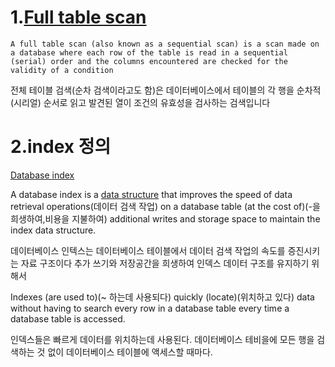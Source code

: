 

# 1.[Full table scan](https://en.wikipedia.org/wiki/Full_table_scan)

```
A full table scan (also known as a sequential scan) is a scan made on a database where each row of the table is read in a sequential (serial) order and the columns encountered are checked for the validity of a condition
```

전체 테이블 검색(순차 검색이라고도 함)은 데이터베이스에서 테이블의 각 행을 순차적(시리얼) 순서로 읽고 발견된 열이 조건의 유효성을 검사하는 검색입니다

# 2.index 정의

[Database index](https://en.wikipedia.org/wiki/Database_index)

A database index is a [data structure](https://en.wikipedia.org/wiki/Data_structure) that improves the speed of data retrieval operations(데이터 검색 작업) on a database table (at the cost of)(-을 희생하여,비용을 지불하여) additional writes and storage space to maintain the index data structure.

데이터베이스 인텍스는
데이터베이스 테이블에서
데이터 검색 작업의 속도를 증진시키는 자료 구조이다
추가 쓰기와 저장공간을 희생하여
인덱스 데이터 구조를 유지하기 위해서

Indexes (are used to)(~ 하는데 사용되다) quickly (locate)(위치하고 있다) data without having to search every row in a database table every time a database table is accessed.

인덱스들은 빠르게 데이터를 위치하는데 사용된다.
데이터베이스 테비을에 모든 행을 검색하는 것 없이
데이터베이스 테이블에 액세스할 때마다.
